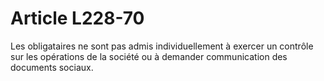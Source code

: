 # Article L228-70

Les obligataires ne sont pas admis individuellement à exercer un contrôle sur les opérations de la société ou à demander communication des documents sociaux.
